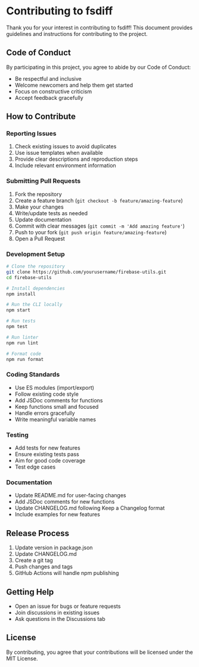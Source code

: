# Contributing to fsdiff

Thank you for your interest in contributing to fsdiff! This document provides guidelines and instructions for contributing to the project.

## Code of Conduct

By participating in this project, you agree to abide by our Code of Conduct:
- Be respectful and inclusive
- Welcome newcomers and help them get started
- Focus on constructive criticism
- Accept feedback gracefully

## How to Contribute

### Reporting Issues

1. Check existing issues to avoid duplicates
2. Use issue templates when available
3. Provide clear descriptions and reproduction steps
4. Include relevant environment information

### Submitting Pull Requests

1. Fork the repository
2. Create a feature branch (`git checkout -b feature/amazing-feature`)
3. Make your changes
4. Write/update tests as needed
5. Update documentation
6. Commit with clear messages (`git commit -m 'Add amazing feature'`)
7. Push to your fork (`git push origin feature/amazing-feature`)
8. Open a Pull Request

### Development Setup

```bash
# Clone the repository
git clone https://github.com/yourusername/firebase-utils.git
cd firebase-utils

# Install dependencies
npm install

# Run the CLI locally
npm start

# Run tests
npm test

# Run linter
npm run lint

# Format code
npm run format
```

### Coding Standards

- Use ES modules (import/export)
- Follow existing code style
- Add JSDoc comments for functions
- Keep functions small and focused
- Handle errors gracefully
- Write meaningful variable names

### Testing

- Add tests for new features
- Ensure existing tests pass
- Aim for good code coverage
- Test edge cases

### Documentation

- Update README.md for user-facing changes
- Add JSDoc comments for new functions
- Update CHANGELOG.md following Keep a Changelog format
- Include examples for new features

## Release Process

1. Update version in package.json
2. Update CHANGELOG.md
3. Create a git tag
4. Push changes and tags
5. GitHub Actions will handle npm publishing

## Getting Help

- Open an issue for bugs or feature requests
- Join discussions in existing issues
- Ask questions in the Discussions tab

## License

By contributing, you agree that your contributions will be licensed under the MIT License.